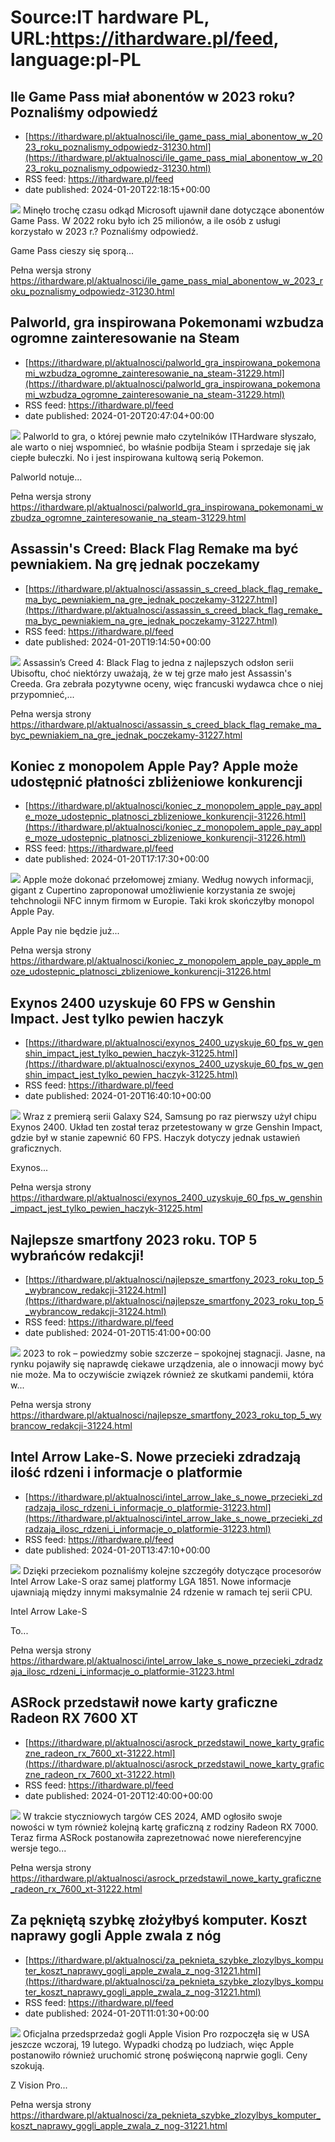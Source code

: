 # Source:IT hardware PL, URL:https://ithardware.pl/feed, language:pl-PL

## Ile Game Pass miał abonentów w 2023 roku? Poznaliśmy odpowiedź
 - [https://ithardware.pl/aktualnosci/ile_game_pass_mial_abonentow_w_2023_roku_poznalismy_odpowiedz-31230.html](https://ithardware.pl/aktualnosci/ile_game_pass_mial_abonentow_w_2023_roku_poznalismy_odpowiedz-31230.html)
 - RSS feed: https://ithardware.pl/feed
 - date published: 2024-01-20T22:18:15+00:00

<img src="https://ithardware.pl/artykuly/min/31230_1.jpg" />            Minęło trochę czasu odkąd Microsoft ujawnił dane dotyczące abonent&oacute;w Game Pass. W 2022 roku było ich 25 milion&oacute;w, a ile os&oacute;b z usługi korzystało w 2023 r.?&nbsp;Poznaliśmy odpowiedź.

Game Pass cieszy się sporą...
            <p>Pełna wersja strony <a href="https://ithardware.pl/aktualnosci/ile_game_pass_mial_abonentow_w_2023_roku_poznalismy_odpowiedz-31230.html">https://ithardware.pl/aktualnosci/ile_game_pass_mial_abonentow_w_2023_roku_poznalismy_odpowiedz-31230.html</a></p>

## Palworld, gra inspirowana Pokemonami wzbudza ogromne zainteresowanie na Steam
 - [https://ithardware.pl/aktualnosci/palworld_gra_inspirowana_pokemonami_wzbudza_ogromne_zainteresowanie_na_steam-31229.html](https://ithardware.pl/aktualnosci/palworld_gra_inspirowana_pokemonami_wzbudza_ogromne_zainteresowanie_na_steam-31229.html)
 - RSS feed: https://ithardware.pl/feed
 - date published: 2024-01-20T20:47:04+00:00

<img src="https://ithardware.pl/artykuly/min/31229_1.jpg" />            Palworld to gra, o kt&oacute;rej pewnie mało czytelnik&oacute;w ITHardware słyszało, ale warto o niej wspomnieć, bo właśnie podbija Steam i sprzedaje się jak ciepłe bułeczki. No i jest inspirowana kultową serią Pokemon.

Palworld notuje...
            <p>Pełna wersja strony <a href="https://ithardware.pl/aktualnosci/palworld_gra_inspirowana_pokemonami_wzbudza_ogromne_zainteresowanie_na_steam-31229.html">https://ithardware.pl/aktualnosci/palworld_gra_inspirowana_pokemonami_wzbudza_ogromne_zainteresowanie_na_steam-31229.html</a></p>

## Assassin's Creed: Black Flag Remake ma być pewniakiem. Na grę jednak poczekamy
 - [https://ithardware.pl/aktualnosci/assassin_s_creed_black_flag_remake_ma_byc_pewniakiem_na_gre_jednak_poczekamy-31227.html](https://ithardware.pl/aktualnosci/assassin_s_creed_black_flag_remake_ma_byc_pewniakiem_na_gre_jednak_poczekamy-31227.html)
 - RSS feed: https://ithardware.pl/feed
 - date published: 2024-01-20T19:14:50+00:00

<img src="https://ithardware.pl/artykuly/min/31227_1.jpg" />            Assassin&rsquo;s Creed 4: Black Flag to jedna z najlepszych odsłon serii Ubisoftu, choć niekt&oacute;rzy uważają, że w tej grze mało jest Assassin's Creeda. Gra zebrała pozytywne oceny, więc francuski wydawca chce o niej przypomnieć,...
            <p>Pełna wersja strony <a href="https://ithardware.pl/aktualnosci/assassin_s_creed_black_flag_remake_ma_byc_pewniakiem_na_gre_jednak_poczekamy-31227.html">https://ithardware.pl/aktualnosci/assassin_s_creed_black_flag_remake_ma_byc_pewniakiem_na_gre_jednak_poczekamy-31227.html</a></p>

## Koniec z monopolem Apple Pay? Apple może udostępnić płatności zbliżeniowe konkurencji
 - [https://ithardware.pl/aktualnosci/koniec_z_monopolem_apple_pay_apple_moze_udostepnic_platnosci_zblizeniowe_konkurencji-31226.html](https://ithardware.pl/aktualnosci/koniec_z_monopolem_apple_pay_apple_moze_udostepnic_platnosci_zblizeniowe_konkurencji-31226.html)
 - RSS feed: https://ithardware.pl/feed
 - date published: 2024-01-20T17:17:30+00:00

<img src="https://ithardware.pl/artykuly/min/31226_1.jpg" />            Apple może dokonać przełomowej zmiany. Według nowych informacji, gigant z Cupertino zaproponował umożliwienie korzystania ze swojej tehchnologii NFC innym firmom w Europie. Taki krok skończyłby monopol Apple Pay.

Apple Pay nie będzie już...
            <p>Pełna wersja strony <a href="https://ithardware.pl/aktualnosci/koniec_z_monopolem_apple_pay_apple_moze_udostepnic_platnosci_zblizeniowe_konkurencji-31226.html">https://ithardware.pl/aktualnosci/koniec_z_monopolem_apple_pay_apple_moze_udostepnic_platnosci_zblizeniowe_konkurencji-31226.html</a></p>

## Exynos 2400 uzyskuje 60 FPS w Genshin Impact. Jest tylko pewien haczyk
 - [https://ithardware.pl/aktualnosci/exynos_2400_uzyskuje_60_fps_w_genshin_impact_jest_tylko_pewien_haczyk-31225.html](https://ithardware.pl/aktualnosci/exynos_2400_uzyskuje_60_fps_w_genshin_impact_jest_tylko_pewien_haczyk-31225.html)
 - RSS feed: https://ithardware.pl/feed
 - date published: 2024-01-20T16:40:10+00:00

<img src="https://ithardware.pl/artykuly/min/31225_1.jpg" />            Wraz z premierą serii Galaxy S24, Samsung po raz pierwszy użył chipu Exynos 2400. Układ ten został teraz przetestowany w grze Genshin Impact, gdzie był w stanie zapewnić 60 FPS. Haczyk dotyczy jednak ustawień graficznych.

Exynos...
            <p>Pełna wersja strony <a href="https://ithardware.pl/aktualnosci/exynos_2400_uzyskuje_60_fps_w_genshin_impact_jest_tylko_pewien_haczyk-31225.html">https://ithardware.pl/aktualnosci/exynos_2400_uzyskuje_60_fps_w_genshin_impact_jest_tylko_pewien_haczyk-31225.html</a></p>

## Najlepsze smartfony 2023 roku. TOP 5 wybrańców redakcji!
 - [https://ithardware.pl/aktualnosci/najlepsze_smartfony_2023_roku_top_5_wybrancow_redakcji-31224.html](https://ithardware.pl/aktualnosci/najlepsze_smartfony_2023_roku_top_5_wybrancow_redakcji-31224.html)
 - RSS feed: https://ithardware.pl/feed
 - date published: 2024-01-20T15:41:00+00:00

<img src="https://ithardware.pl/artykuly/min/31224_1.jpg" />            2023 to rok &ndash; powiedzmy sobie szczerze &ndash; spokojnej stagnacji. Jasne, na rynku pojawiły się naprawdę ciekawe urządzenia, ale o innowacji mowy być nie może. Ma to oczywiście związek r&oacute;wnież ze skutkami pandemii, kt&oacute;ra w...
            <p>Pełna wersja strony <a href="https://ithardware.pl/aktualnosci/najlepsze_smartfony_2023_roku_top_5_wybrancow_redakcji-31224.html">https://ithardware.pl/aktualnosci/najlepsze_smartfony_2023_roku_top_5_wybrancow_redakcji-31224.html</a></p>

## Intel Arrow Lake-S. Nowe przecieki zdradzają ilość rdzeni i informacje o platformie
 - [https://ithardware.pl/aktualnosci/intel_arrow_lake_s_nowe_przecieki_zdradzaja_ilosc_rdzeni_i_informacje_o_platformie-31223.html](https://ithardware.pl/aktualnosci/intel_arrow_lake_s_nowe_przecieki_zdradzaja_ilosc_rdzeni_i_informacje_o_platformie-31223.html)
 - RSS feed: https://ithardware.pl/feed
 - date published: 2024-01-20T13:47:10+00:00

<img src="https://ithardware.pl/artykuly/min/31223_1.jpg" />            Dzięki przeciekom poznaliśmy kolejne szczeg&oacute;ły dotyczące procesor&oacute;w Intel Arrow Lake-S oraz samej platformy LGA 1851. Nowe informacje ujawniają między innymi maksymalnie 24 rdzenie w ramach tej serii CPU.

Intel Arrow Lake-S

To...
            <p>Pełna wersja strony <a href="https://ithardware.pl/aktualnosci/intel_arrow_lake_s_nowe_przecieki_zdradzaja_ilosc_rdzeni_i_informacje_o_platformie-31223.html">https://ithardware.pl/aktualnosci/intel_arrow_lake_s_nowe_przecieki_zdradzaja_ilosc_rdzeni_i_informacje_o_platformie-31223.html</a></p>

## ASRock przedstawił nowe karty graficzne Radeon RX 7600 XT
 - [https://ithardware.pl/aktualnosci/asrock_przedstawil_nowe_karty_graficzne_radeon_rx_7600_xt-31222.html](https://ithardware.pl/aktualnosci/asrock_przedstawil_nowe_karty_graficzne_radeon_rx_7600_xt-31222.html)
 - RSS feed: https://ithardware.pl/feed
 - date published: 2024-01-20T12:40:00+00:00

<img src="https://ithardware.pl/artykuly/min/31222_1.jpg" />            W trakcie styczniowych targ&oacute;w CES 2024, AMD ogłosiło swoje nowości&nbsp;w tym r&oacute;wnież kolejną kartę graficzną z rodziny Radeon RX 7000. Teraz firma ASRock postanowiła zaprezetnować nowe niereferencyjne wersje tego...
            <p>Pełna wersja strony <a href="https://ithardware.pl/aktualnosci/asrock_przedstawil_nowe_karty_graficzne_radeon_rx_7600_xt-31222.html">https://ithardware.pl/aktualnosci/asrock_przedstawil_nowe_karty_graficzne_radeon_rx_7600_xt-31222.html</a></p>

## Za pękniętą szybkę złożyłbyś komputer. Koszt naprawy gogli Apple zwala z nóg
 - [https://ithardware.pl/aktualnosci/za_peknieta_szybke_zlozylbys_komputer_koszt_naprawy_gogli_apple_zwala_z_nog-31221.html](https://ithardware.pl/aktualnosci/za_peknieta_szybke_zlozylbys_komputer_koszt_naprawy_gogli_apple_zwala_z_nog-31221.html)
 - RSS feed: https://ithardware.pl/feed
 - date published: 2024-01-20T11:01:30+00:00

<img src="https://ithardware.pl/artykuly/min/31221_1.jpg" />            Oficjalna przedsprzedaż gogli Apple Vision Pro rozpoczęła się w USA jeszcze wczoraj, 19 lutego. Wypadki chodzą po ludziach, więc Apple postanowiło r&oacute;wnież uruchomić stronę poświęconą naprwie gogli. Ceny szokują.

Z Vision Pro...
            <p>Pełna wersja strony <a href="https://ithardware.pl/aktualnosci/za_peknieta_szybke_zlozylbys_komputer_koszt_naprawy_gogli_apple_zwala_z_nog-31221.html">https://ithardware.pl/aktualnosci/za_peknieta_szybke_zlozylbys_komputer_koszt_naprawy_gogli_apple_zwala_z_nog-31221.html</a></p>

